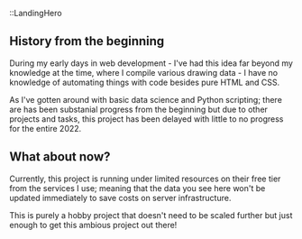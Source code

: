 ::LandingHero

## History from the beginning

During my early days in web development - I've had this idea far beyond my
knowledge at the time, where I compile various drawing data - I have no
knowledge of automating things with code besides pure HTML and CSS.

As I've gotten around with basic data science and Python scripting; there are
has been substanial progress from the beginning but due to other projects and
tasks, this project has been delayed with little to no progress for the
entire 2022.

## What about now?

Currently, this project is running under limited resources on their free tier
from the services I use; meaning that the data you see here won't be updated
immediately to save costs on server infrastructure.

This is purely a hobby project that doesn't need to be scaled further but just
enough to get this ambious project out there!
